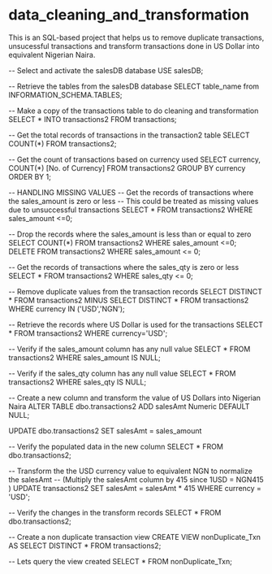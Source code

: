 # data_cleaning_and_transformation
This is an SQL-based project that helps us to remove duplicate transactions, unsucessful transactions and transform transactions done in US Dollar into equivalent Nigerian Naira.

-- Select and activate the salesDB database
USE salesDB;

-- Retrieve the tables from the salesDB database
SELECT table_name from INFORMATION_SCHEMA.TABLES;

-- Make a copy of the transactions table to do cleaning and transformation
SELECT *
INTO transactions2
FROM transactions;


-- Get the total records of transactions in the transaction2 table
SELECT COUNT(*) FROM transactions2;


-- Get the count of transactions based on currency used
SELECT currency, COUNT(*) [No. of Currency] FROM transactions2
GROUP BY currency ORDER BY 1;


-- HANDLING MISSING VALUES
-- Get the records of transactions where the sales_amount is zero or less 
-- This could be treated as missing values due to unsuccessful transactions
SELECT * FROM transactions2 WHERE sales_amount <=0;

-- Drop the records where the sales_amount is less than or equal to zero
SELECT COUNT(*) FROM transactions2 WHERE sales_amount <=0;
DELETE FROM transactions2 WHERE sales_amount <= 0;


-- Get the records of transactions where the sales_qty is zero or less
SELECT * FROM transactions2 WHERE sales_qty <= 0;


-- Remove duplicate values from the transaction records
SELECT DISTINCT * FROM transactions2
MINUS
SELECT DISTINCT * FROM transactions2 WHERE currency IN ('USD','NGN');


-- Retrieve the records where US Dollar is used for the transactions
SELECT * FROM transactions2 WHERE currency='USD';


-- Verify if the sales_amount column has any null value
SELECT * FROM transactions2 WHERE sales_amount IS NULL;


-- Verify if the sales_qty column has any null value
SELECT * FROM transactions2 WHERE sales_qty IS NULL;


-- Create a new column and transform the value of US Dollars into Nigerian Naira
ALTER TABLE dbo.transactions2 
ADD salesAmt Numeric DEFAULT NULL;

UPDATE dbo.transactions2
SET salesAmt = sales_amount


-- Verify the populated data in the new column
SELECT * FROM dbo.transactions2;


-- Transform the the USD currency value to equivalent NGN to normalize the salesAmt
-- (Multiply the salesAmt column by 415 since 1USD = NGN415 ) 
UPDATE transactions2 
SET salesAmt = salesAmt * 415
WHERE currency = 'USD';


-- Verify the changes in the transform records
SELECT * FROM dbo.transactions2;


-- Create a non duplicate transaction view
CREATE VIEW nonDuplicate_Txn
AS
SELECT DISTINCT * FROM transactions2;


-- Lets query the view created
SELECT * FROM nonDuplicate_Txn;
